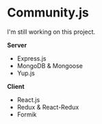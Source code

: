 <h1>Community.js</h1>

<p>I'm still working on this project.</p>

<b>Server</b>
<ul>
  <li>Express.js</li>
  <li>MongoDB & Mongoose</li>
  <li>Yup.js</li>
</ul>

<b>Client</b>
<ul>
  <li>React.js</li>
  <li>Redux & React-Redux</li>
  <li>Formik</li>
</ul>